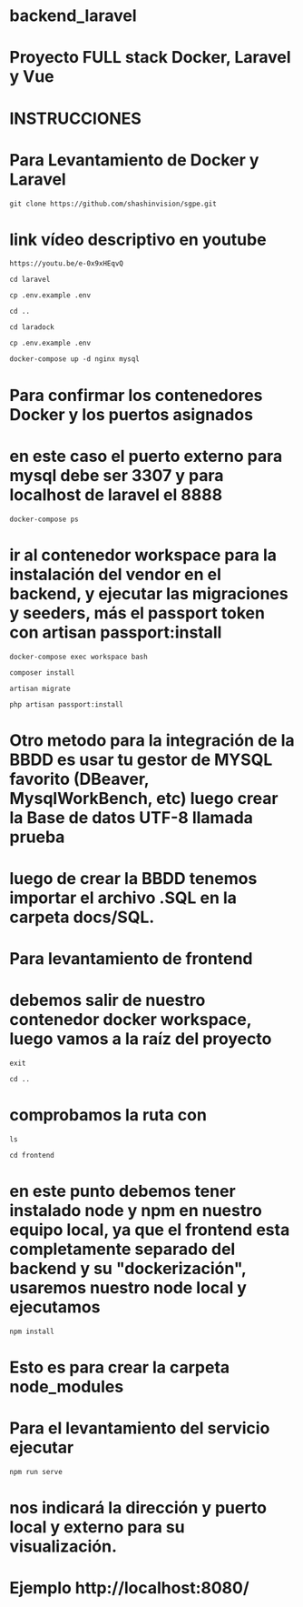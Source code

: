 # backend_laravel

# Proyecto FULL stack Docker, Laravel y Vue

# INSTRUCCIONES

# Para Levantamiento de Docker y Laravel

```
git clone https://github.com/shashinvision/sgpe.git
```

# link vídeo descriptivo en youtube

```
https://youtu.be/e-0x9xHEqvQ
```

```
cd laravel
```

```
cp .env.example .env
```

```
cd ..
```

```
cd laradock
```

```
cp .env.example .env
```

```
docker-compose up -d nginx mysql
```

# Para confirmar los contenedores Docker y los puertos asignados

# en este caso el puerto externo para mysql debe ser 3307 y para localhost de laravel el 8888

```
docker-compose ps
```

# ir al contenedor workspace para la instalación del vendor en el backend, y ejecutar las migraciones y seeders, más el passport token con artisan passport:install

```
docker-compose exec workspace bash
```

```
composer install
```

```
artisan migrate
```

```
php artisan passport:install
```

# Otro metodo para la integración de la BBDD es usar tu gestor de MYSQL favorito (DBeaver, MysqlWorkBench, etc) luego crear la Base de datos UTF-8 llamada prueba

# luego de crear la BBDD tenemos importar el archivo .SQL en la carpeta docs/SQL.

# Para levantamiento de frontend

# debemos salir de nuestro contenedor docker workspace, luego vamos a la raíz del proyecto

```
exit
```

```
cd ..
```

# comprobamos la ruta con

```
ls
```

```
cd frontend
```

# en este punto debemos tener instalado node y npm en nuestro equipo local, ya que el frontend esta completamente separado del backend y su "dockerización", usaremos nuestro node local y ejecutamos

```
npm install
```

# Esto es para crear la carpeta node_modules

# Para el levantamiento del servicio ejecutar

```
npm run serve
```

# nos indicará la dirección y puerto local y externo para su visualización.

# Ejemplo http://localhost:8080/

